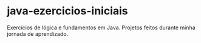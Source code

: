 # java-ezercicios-iniciais
Exercícios de lógica e fundamentos em Java. Projetos feitos durante minha jornada de aprendizado.
